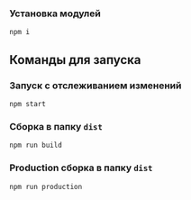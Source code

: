 ### Установка модулей

```
npm i

```

## Команды для запуска

### Запуск с отслеживанием изменений
```
npm start
```

### Сборка в папку `dist`
```
npm run build
```

### Production cборка в папку `dist`
```
npm run production
```